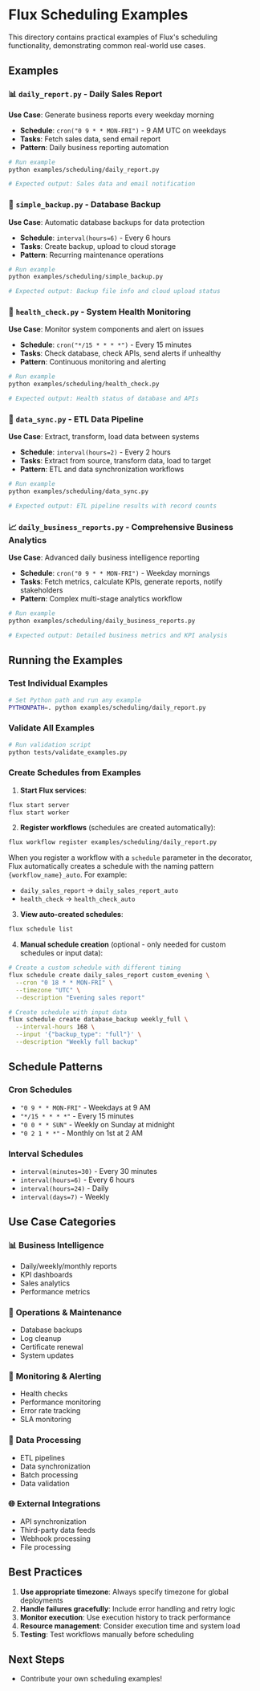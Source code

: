 # Flux Scheduling Examples

This directory contains practical examples of Flux's scheduling functionality, demonstrating common real-world use cases.

## Examples

### 📊 `daily_report.py` - Daily Sales Report
**Use Case**: Generate business reports every weekday morning
- **Schedule**: `cron("0 9 * * MON-FRI")` - 9 AM UTC on weekdays
- **Tasks**: Fetch sales data, send email report
- **Pattern**: Daily business reporting automation

```bash
# Run example
python examples/scheduling/daily_report.py

# Expected output: Sales data and email notification
```

### 💾 `simple_backup.py` - Database Backup
**Use Case**: Automatic database backups for data protection
- **Schedule**: `interval(hours=6)` - Every 6 hours
- **Tasks**: Create backup, upload to cloud storage
- **Pattern**: Recurring maintenance operations

```bash
# Run example
python examples/scheduling/simple_backup.py

# Expected output: Backup file info and cloud upload status
```

### 🏥 `health_check.py` - System Health Monitoring
**Use Case**: Monitor system components and alert on issues
- **Schedule**: `cron("*/15 * * * *")` - Every 15 minutes
- **Tasks**: Check database, check APIs, send alerts if unhealthy
- **Pattern**: Continuous monitoring and alerting

```bash
# Run example
python examples/scheduling/health_check.py

# Expected output: Health status of database and APIs
```

### 🔄 `data_sync.py` - ETL Data Pipeline
**Use Case**: Extract, transform, load data between systems
- **Schedule**: `interval(hours=2)` - Every 2 hours
- **Tasks**: Extract from source, transform data, load to target
- **Pattern**: ETL and data synchronization workflows

```bash
# Run example
python examples/scheduling/data_sync.py

# Expected output: ETL pipeline results with record counts
```

### 📈 `daily_business_reports.py` - Comprehensive Business Analytics
**Use Case**: Advanced daily business intelligence reporting
- **Schedule**: `cron("0 9 * * MON-FRI")` - Weekday mornings
- **Tasks**: Fetch metrics, calculate KPIs, generate reports, notify stakeholders
- **Pattern**: Complex multi-stage analytics workflow

```bash
# Run example
python examples/scheduling/daily_business_reports.py

# Expected output: Detailed business metrics and KPI analysis
```

## Running the Examples

### Test Individual Examples
```bash
# Set Python path and run any example
PYTHONPATH=. python examples/scheduling/daily_report.py
```

### Validate All Examples
```bash
# Run validation script
python tests/validate_examples.py
```

### Create Schedules from Examples

1. **Start Flux services**:
```bash
flux start server
flux start worker
```

2. **Register workflows** (schedules are created automatically):
```bash
flux workflow register examples/scheduling/daily_report.py
```

When you register a workflow with a `schedule` parameter in the decorator, Flux automatically creates a schedule with the naming pattern `{workflow_name}_auto`. For example:
- `daily_sales_report` → `daily_sales_report_auto`
- `health_check` → `health_check_auto`

3. **View auto-created schedules**:
```bash
flux schedule list
```

4. **Manual schedule creation** (optional - only needed for custom schedules or input data):
```bash
# Create a custom schedule with different timing
flux schedule create daily_sales_report custom_evening \
  --cron "0 18 * * MON-FRI" \
  --timezone "UTC" \
  --description "Evening sales report"

# Create schedule with input data
flux schedule create database_backup weekly_full \
  --interval-hours 168 \
  --input '{"backup_type": "full"}' \
  --description "Weekly full backup"
```

## Schedule Patterns

### Cron Schedules
- `"0 9 * * MON-FRI"` - Weekdays at 9 AM
- `"*/15 * * * *"` - Every 15 minutes
- `"0 0 * * SUN"` - Weekly on Sunday at midnight
- `"0 2 1 * *"` - Monthly on 1st at 2 AM

### Interval Schedules
- `interval(minutes=30)` - Every 30 minutes
- `interval(hours=6)` - Every 6 hours
- `interval(hours=24)` - Daily
- `interval(days=7)` - Weekly

## Use Case Categories

### 📊 **Business Intelligence**
- Daily/weekly/monthly reports
- KPI dashboards
- Sales analytics
- Performance metrics

### 🔧 **Operations & Maintenance**
- Database backups
- Log cleanup
- Certificate renewal
- System updates

### 📡 **Monitoring & Alerting**
- Health checks
- Performance monitoring
- Error rate tracking
- SLA monitoring

### 🔄 **Data Processing**
- ETL pipelines
- Data synchronization
- Batch processing
- Data validation

### 🌐 **External Integrations**
- API synchronization
- Third-party data feeds
- Webhook processing
- File processing

## Best Practices

1. **Use appropriate timezone**: Always specify timezone for global deployments
2. **Handle failures gracefully**: Include error handling and retry logic
3. **Monitor execution**: Use execution history to track performance
4. **Resource management**: Consider execution time and system load
5. **Testing**: Test workflows manually before scheduling

## Next Steps

- Contribute your own scheduling examples!
